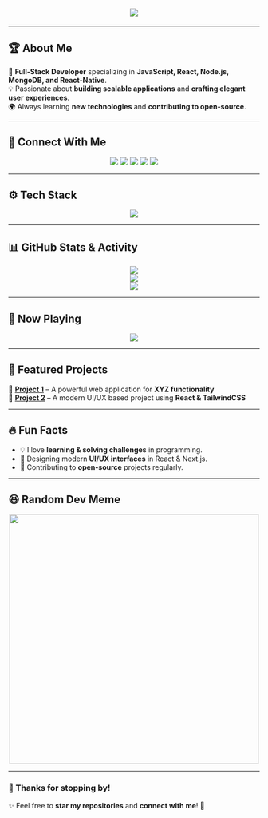 <h1 align="center"> 
  <img src="https://readme-typing-svg.herokuapp.com?font=Fira+Code&size=26&duration=3000&pause=1000&color=F700FF&center=true&width=600&lines=Hello,+I'm+Lina+Das!+👋;Full-Stack+Developer+🚀;React,+Node.js,+MongoDB,+React-Native;Passionate+about+Building+Scalable+Apps+🔥" />
</h1>

---

## 🏆 About Me  
🚀 **Full-Stack Developer** specializing in **JavaScript, React, Node.js, MongoDB, and React-Native**.  
💡 Passionate about **building scalable applications** and **crafting elegant user experiences**.  
🌍 Always learning **new technologies** and **contributing to open-source**.  

---

## 🔗 Connect With Me  
<p align="center">
  <a href="https://linkedin.com/in/linadas1"><img src="https://img.shields.io/badge/LinkedIn-%230A66C2.svg?style=for-the-badge&logo=linkedin&logoColor=white" /></a>
  <a href="https://twitter.com/your-username"><img src="https://img.shields.io/badge/Twitter-%231DA1F2.svg?style=for-the-badge&logo=twitter&logoColor=white" /></a>
  <a href="https://dev.to/yourprofile"><img src="https://img.shields.io/badge/DEV.to-%23000000.svg?style=for-the-badge&logo=devdotto&logoColor=white" /></a>
  <a href="https://yourwebsite.com"><img src="https://img.shields.io/badge/Portfolio-%23FF5722.svg?style=for-the-badge&logo=google-chrome&logoColor=white" /></a>
  <a href="https://hashnode.com/@yourprofile"><img src="https://img.shields.io/badge/Hashnode-%232962FF.svg?style=for-the-badge&logo=hashnode&logoColor=white" /></a>
</p>

---

## ⚙️ Tech Stack  
<p align="center">
  <img src="https://skillicons.dev/icons?i=js,ts,react,nextjs,nodejs,express,mongodb,python,django,html,css,bootstrap,tailwind,git,github,linux,figma,vscode" />
</p>

---

## 📊 GitHub Stats & Activity  
<p align="center">
  <img src="https://github-readme-stats.vercel.app/api?username=Reverylina01&show_icons=true&theme=radical&count_private=true" />
  <br/>
  <img src="https://github-readme-streak-stats.herokuapp.com/?user=Reverylina01&theme=radical" />
  <br/>
  <img src="https://github-readme-activity-graph.vercel.app/graph?username=Reverylina01&bg_color=1a1b27&color=6a9fb5&line=61dafb&point=ffffff&area=true" />
</p>

---

## 🎵 Now Playing  
<p align="center">
  <img src="https://spotify-recently-played-readme.vercel.app/api?user=your-spotify-id" />
</p>

---

## 🌟 Featured Projects  
🚀 **[Project 1](https://github.com/your-username/project-1)** – A powerful web application for **XYZ functionality**  
🎨 **[Project 2](https://github.com/your-username/project-2)** – A modern UI/UX based project using **React & TailwindCSS**  

---

## 🔥 Fun Facts  
- 💡 I love **learning & solving challenges** in programming.  
- 🎨 Designing modern **UI/UX interfaces** in React & Next.js.  
- 🎯 Contributing to **open-source** projects regularly.  

---

## 😆 Random Dev Meme  
<p align="center">
  <img src="https://random-memer.herokuapp.com/" width="500px">
</p>

---

### 🔔 Thanks for stopping by!  
✨ Feel free to **star my repositories** and **connect with me**! 🚀  
